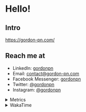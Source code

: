 # Hello!

## Intro

<https://gordon-pn.com/>

## Reach me at

- LinkedIn: [gordonpn](https://www.linkedin.com/in/gordonpn/)
- Email: [contact@gordon-pn.com](mailto:contact@gordon-pn.com)
- Facebook Messenger: [gordonpn](https://www.messenger.com/t/Gordonpn)
- Twitter: [@gordonpn](https://twitter.com/Gordonpn)
- Instagram: [@gordonpn](https://www.instagram.com/gordonpn/)

<details>
  <summary>Metrics</summary>

  <img align="center" src="https://github.com/gordonpn/gordonpn/blob/master/github-metrics.svg" alt="GitHub Metrics">

</details>

<details>
  <summary>WakaTime</summary>

  <!--START_SECTION:waka-->
📊 **This Week I Spent My Time On** 

```text
💬 Programming Languages: 
Other                    12 hrs 57 mins      ████████░░░░░░░░░░░░░░░░░   32.62 % 
Java                     11 hrs 2 mins       ███████░░░░░░░░░░░░░░░░░░   27.82 % 
Logos                    2 hrs 51 mins       ██░░░░░░░░░░░░░░░░░░░░░░░   07.18 % 
TypeScript               2 hrs 50 mins       ██░░░░░░░░░░░░░░░░░░░░░░░   07.15 % 
INI                      2 hrs 2 mins        █░░░░░░░░░░░░░░░░░░░░░░░░   05.12 % 

🔥 Editors: 
Chrome                   19 hrs 12 mins      ████████████░░░░░░░░░░░░░   48.36 % 
IntelliJ IDEA            8 hrs 20 mins       █████░░░░░░░░░░░░░░░░░░░░   21.00 % 
Slack                    2 hrs 56 mins       ██░░░░░░░░░░░░░░░░░░░░░░░   07.41 % 
iTerm2                   1 hr 54 mins        █░░░░░░░░░░░░░░░░░░░░░░░░   04.80 % 
VS Code                  1 hr 29 mins        █░░░░░░░░░░░░░░░░░░░░░░░░   03.77 % 
```


 Last Updated on 25/02/2025 10:25:01 UTC
<!--END_SECTION:waka-->
</details>
